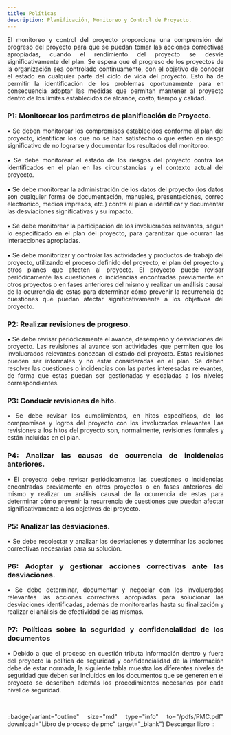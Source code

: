 ```yaml
---
title: Políticas
description: Planificación, Monitoreo y Control de Proyecto.
---
```

<div style="text-align: justify;">
 El monitoreo y control del proyecto proporciona una comprensión del progreso del proyecto para que se puedan tomar las acciones correctivas apropiadas, cuando el rendimiento del proyecto se desvíe significativamente del plan. Se espera que el progreso de los proyectos de la organización sea controlado continuamente, con el objetivo de conocer el estado en cualquier parte del ciclo de vida del proyecto. Esto ha de permitir la identificación de los problemas oportunamente para en consecuencia adoptar las medidas que permitan mantener al proyecto dentro de los límites establecidos de alcance, costo, tiempo y calidad.
<br>

### P1: Monitorear los parámetros de planificación de Proyecto.
• Se deben monitorear los compromisos establecidos conforme al plan del proyecto, identificar los que no se han satisfecho o que estén en riesgo significativo de no lograrse y documentar los resultados del monitoreo.
<br><br>
• Se debe monitorear el estado de los riesgos del proyecto contra los identificados en el plan en las circunstancias y el contexto actual del proyecto.
<br><br>
• Se debe monitorear la administración de los datos del proyecto (los datos son cualquier forma de documentación, manuales, presentaciones, correo electrónico, medios impresos, etc.) contra el plan e identificar y documentar las desviaciones significativas y su impacto.
<br><br>
• Se debe monitorear la participación de los involucrados relevantes, según lo especificado en el plan del proyecto, para garantizar que ocurran las interacciones apropiadas.
<br><br>
• Se debe monitorizar y controlar las actividades y productos de trabajo del proyecto, utilizando el proceso definido del proyecto, el plan del proyecto y otros planes que afecten al proyecto. El proyecto puede revisar periódicamente las cuestiones o incidencias encontradas previamente en otros proyectos o en fases anteriores del mismo y realizar un análisis causal de la ocurrencia de estas para determinar cómo prevenir la recurrencia de cuestiones que puedan afectar significativamente a los objetivos del proyecto.

### P2: Realizar revisiones de progreso.

• Se debe revisar periódicamente el avance, desempeño y desviaciones del proyecto. Las revisiones al avance son actividades que permiten que los involucrados relevantes conozcan el estado del proyecto. Estas revisiones pueden ser informales y no estar consideradas en el plan.  Se deben resolver las cuestiones o incidencias con las partes interesadas relevantes, de forma que estas puedan ser gestionadas y escaladas a los niveles correspondientes.
### P3: Conducir revisiones de hito.
• Se debe revisar los cumplimientos, en hitos específicos, de los compromisos y logros del proyecto con los involucrados relevantes Las revisiones a los hitos del proyecto son, normalmente, revisiones formales y están incluidas en el plan.
### P4: Analizar las causas de ocurrencia de incidencias anteriores.
• El proyecto debe revisar periódicamente las cuestiones o incidencias encontradas previamente en otros proyectos o en fases anteriores del mismo y realizar un análisis causal de la ocurrencia de estas para determinar cómo prevenir la recurrencia de cuestiones que puedan afectar significativamente a los objetivos del proyecto.
### P5: Analizar las desviaciones.
• Se debe recolectar y analizar las desviaciones y determinar las acciones correctivas necesarias para su solución.
### P6: Adoptar y gestionar acciones correctivas ante las desviaciones.
• Se debe determinar, documentar y negociar con los involucrados relevantes las acciones correctivas apropiadas para solucionar las desviaciones identificadas, además de monitorearlas hasta su finalización y realizar el análisis de efectividad de las mismas.
### P7: Políticas sobre la seguridad y confidencialidad de los documentos
• Debido a que el proceso en cuestión tributa información dentro y fuera del proyecto la política de seguridad y confidencialidad de la información debe de estar normada, la siguiente tabla muestra los diferentes niveles de seguridad que deben ser incluidos en los documentos que se generen en el proyecto se describen además los procedimientos necesarios por cada nivel de seguridad.

<br>

::badge{variant="outline" size="md" type="info" to="/pdfs/PMC.pdf" download="Libro de proceso de pmc" target="_blank"}
Descargar libro
::
</div>
